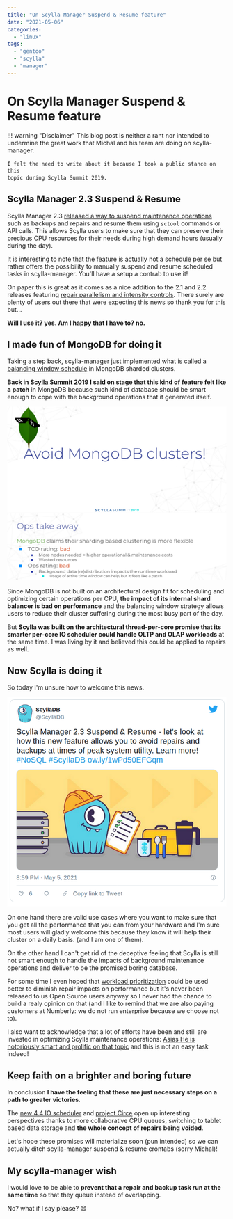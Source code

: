 ```yaml
---
title: "On Scylla Manager Suspend & Resume feature"
date: "2021-05-06"
categories:
  - "linux"
tags:
  - "gentoo"
  - "scylla"
  - "manager"
---
```


# On Scylla Manager Suspend & Resume feature

!!! warning "Disclaimer"
    This blog post is neither a rant nor intended to undermine the great
    work that Michal and his team are doing on scylla-manager.

    I felt the need to write about it because I took a public stance on this
    topic during Scylla Summit 2019.

## Scylla Manager 2.3 Suspend & Resume

Scylla Manager 2.3 [released a way to suspend maintenance operations] such as
backups and repairs and resume them using `sctool` commands or API calls. This
allows Scylla users to make sure that they can preserve their precious
CPU resources for their needs during high demand hours (usually during the day).

It is interesting to note that the feature is actually not a schedule per se
but rather offers the possibility to manually suspend and resume scheduled
tasks in scylla-manager. You'll have a setup a contrab to use it!

On paper this is great as it comes as a nice addition to the 2.1 and 2.2
releases featuring [repair parallelism and intensity controls]. There surely
are plenty of users out there that were expecting this news so thank you for
this but...

**Will I use it? yes. Am I happy that I have to? no.**

[released a way to suspend maintenance operations]: https://www.scylladb.com/2021/05/05/scylla-manager-2-3-suspend-resume/
[repair parallelism and intensity controls]: https://www.scylladb.com/product/release-notes/scylla-manager-2-2/

## I made fun of MongoDB for doing it

Taking a step back, scylla-manager just implemented what is called a
[balancing window schedule] in MongoDB sharded clusters.

**Back in [Scylla Summit 2019] I said on stage that this kind of feature felt
like a patch** in MongoDB because such kind of database should be smart enough
to cope with the background operations that it generated itself.

![avoid mongodb clusters](images/2021-05-06-avoid_mongodb.png)
![balancing window is a patch](images/2021-05-06-balancing_patch.png)

Since MongoDB is not built on an architectural design fit for scheduling and
optimizing certain operations per CPU, **the impact of its internal shard
balancer is bad on performance** and the balancing window strategy allows
users to reduce their cluster suffering during the most busy part of the day.

But **Scylla was built on the architectural thread-per-core promise that
its smarter per-core IO scheduler could handle OLTP and OLAP workloads** at
the same time. I was living by it and believed this could be applied to
repairs as well.

[balancing window schedule]: https://docs.mongodb.com/manual/tutorial/manage-sharded-cluster-balancer/#schedule-the-balancing-window
[Scylla Summit 2019]: https://www.scylladb.com/2019/11/18/overheard-at-scylla-summit-2019/

## Now Scylla is doing it

So today I'm unsure how to welcome this news.

![scylla twitter announcement](images/2021-05-06-twitter_manager.png)

On one hand there are valid use cases where you want to make sure that you
get all the performance that you can from your hardware and I'm sure most
users will gladly welcome this because they know it will help their cluster
on a daily basis. (and I am one of them).

On the other hand I can't get rid of the deceptive feeling that Scylla is
still not smart enough to handle the impacts of background maintenance
operations and deliver to be the promised boring database.

For some time I even hoped that [workload prioritization] could be used better
to diminish repair impacts on performance but it's never been released to us
Open Source users anyway so I never had the chance to build a realy opinion on
that (and I like to remind that we are also paying customers at Numberly: we
do not run enterprise because we choose not to).

I also want to acknowledge that a lot of efforts have been and still are
invested in optimizing Scylla maintenance operations: [Asias He is notoriously
smart and prolific on that topic] and this is not an easy task indeed!

[workload prioritization]: https://www.scylladb.com/2019/05/23/workload-prioritization-running-oltp-and-olap-traffic-on-the-same-superhighway/
[Asias He is notoriously smart and prolific on that topic]: https://www.scylladb.com/presentations/how-we-made-scylla-maintenance-easier-safer-and-faster/

## Keep faith on a brighter and boring future

In conclusion **I have the feeling that these are just necessary steps on
a path to greater victories**.

The [new 4.4 IO scheduler] and [project Circe] open up interesting perspectives
thanks to more collaborative CPU queues, switching to tablet based data storage
and **the whole concept of repairs being voided**.

Let's hope these promises will materialize soon (pun intended) so we can
actually ditch scylla-manager suspend & resume crontabs (sorry Michal)!

[new 4.4 IO scheduler]: https://www.scylladb.com/2021/04/06/scyllas-new-io-scheduler/
[project Circe]: https://www.scylladb.com/2021/01/12/making-scylla-a-monstrous-database-introducing-project-circe/

## My scylla-manager wish

I would love to be able to **prevent that a repair and backup task run at the
same time** so that they queue instead of overlapping.

No? what if I say please? :smile:
